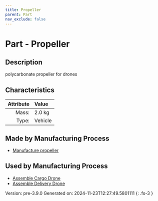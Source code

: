 ```yaml
---
title: Propeller
parent: Part
nav_exclude: false
---
```

# Part - Propeller

## Description
polycarbonate propeller for drones

## Characteristics

| Attribute      | Value |
|--------:|:------|
|Mass:|2.0 kg|
|Type:|Vehicle|

## Made by Manufacturing Process

- [Manufacture propeller](../process/manufacture-propeller.html)

## Used by Manufacturing Process

- [Assemble Cargo Drone](../process/assemble-cargo-drone.html)
- [Assemble Delivery Drone](../process/assemble-delivery-drone.html)


Version: pre-3.9.0 Generated on: 2024-11-23T12:27:49.5801111
{: .fs-3 }

